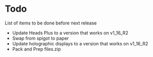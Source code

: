 # Todo 
List of items to be done before next release

- Update Heads Plus to a version that works on v1_16_R2
- Swap from spigot to paper
- Update holographic displays to a version that works on v1_16_R2
- Pack and Prep files.zip

